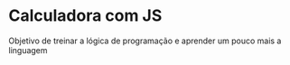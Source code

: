 # Calculadora com JS

  Objetivo de treinar a lógica de programação e aprender um pouco mais a linguagem 
